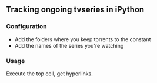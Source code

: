 ## Tracking ongoing tvseries in iPython

### Configuration
* Add the folders where you keep torrents to the constant
* Add the names of the series you're watching

### Usage
Execute the top cell, get hyperlinks.